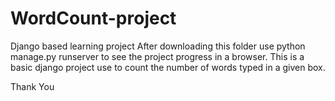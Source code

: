 # WordCount-project
Django based learning project
After downloading this folder use python manage.py runserver to see the project progress in a browser.
This is a basic django project use to count the number of words typed in a given box.

Thank You
